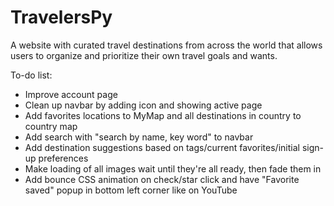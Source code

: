 # TravelersPy

A website with curated travel destinations from across the world that allows users to organize and prioritize their own travel goals and wants.

To-do list:
- Improve account page
- Clean up navbar by adding icon and showing active page
- Add favorites locations to MyMap and all destinations in country to country map
- Add search with "search by name, key word" to navbar
- Add destination suggestions based on tags/current favorites/initial sign-up preferences
- Make loading of all images wait until they're all ready, then fade them in
- Add bounce CSS animation on check/star click and have "Favorite saved" popup in bottom left corner like on YouTube
